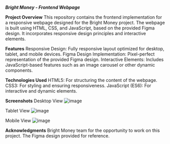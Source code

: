 **_Bright Money - Frontend Webpage_**

**Project Overview**
This repository contains the frontend implementation for a responsive webpage designed for the Bright Money project. The webpage is built using HTML, CSS, and JavaScript, based on the provided Figma design. It incorporates responsive design principles and interactive elements.

**Features**
Responsive Design: Fully responsive layout optimized for desktop, tablet, and mobile devices.
Figma Design Implementation: Pixel-perfect representation of the provided Figma design.
Interactive Elements: Includes JavaScript-based features such as an image carousel or other dynamic components.

**Technologies Used**
HTML5: For structuring the content of the webpage.
CSS3: For styling and ensuring responsiveness.
JavaScript (ES6): For interactive and dynamic elements.


**Screenshots**
Desktop View
![image](https://github.com/user-attachments/assets/abda698a-ad69-4604-bcf5-7094ebb377f7)



Tablet View
![image](https://github.com/user-attachments/assets/3509d592-9277-44fa-8293-114f8885943b)


Mobile View
![image](https://github.com/user-attachments/assets/186713f3-028b-4066-90fc-d987873c1edb)

**Acknowledgments**
Bright Money team for the opportunity to work on this project.
The Figma design provided for reference.


